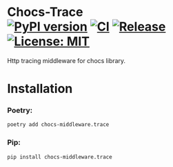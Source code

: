 # Chocs-Trace <br> [![PyPI version](https://badge.fury.io/py/chocs-middleware.trace.svg)](https://pypi.org/project/chocs-middleware.trace/) [![CI](https://github.com/kodemore/chocs-trace/actions/workflows/main.yaml/badge.svg)](https://github.com/kodemore/chocs-trace/actions/workflows/main.yaml) [![Release](https://github.com/kodemore/chocs-trace/actions/workflows/release.yml/badge.svg)](https://github.com/kodemore/chocs-trace/actions/workflows/release.yml) [![License: MIT](https://img.shields.io/badge/License-MIT-yellow.svg)](https://opensource.org/licenses/MIT)
Http tracing middleware for chocs library. 


# Installation

### Poetry:
```bash
poetry add chocs-middleware.trace
```

### Pip:
```bash
pip install chocs-middleware.trace
```
